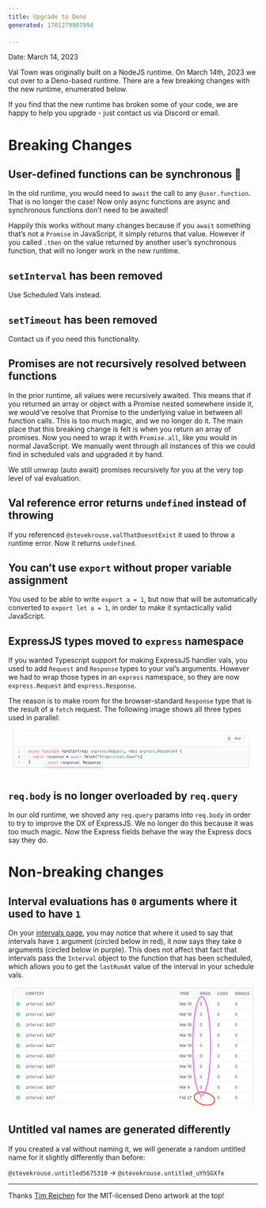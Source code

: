```yaml
---
title: Upgrade to Deno
generated: 1701279907994

---
```


Date: March 14, 2023

Val Town was originally built on a NodeJS runtime. On March 14th, 2023 we cut over to a Deno-based runtime. There are a few breaking changes with the new runtime, enumerated below.

If you find that the new runtime has broken some of your code, we are happy to help you upgrade - just contact us via Discord or email.

# Breaking Changes

## User-defined functions can be synchronous 🥳

In the old runtime, you would need to `await` the call to any `@user.function`. That is no longer the case! Now only async functions are async and synchronous functions don’t need to be awaited!

Happily this works without many changes because if you `await` something that’s not a `Promise` in JavaScript, it simply returns that value. However if you called `.then` on the value returned by another user’s synchronous function, that will no longer work in the new runtime.

## `setInterval` has been removed

Use Scheduled Vals instead.

## `setTimeout` has been removed

Contact us if you need this functionality.

## Promises are not recursively resolved between functions

In the prior runtime, all values were recursively awaited. This means that if you returned an array or object with a Promise nested somewhere inside it, we would’ve resolve that Promise to the underlying value in between all function calls. This is too much magic, and we no longer do it. The main place that this breaking change is felt is when you return an array of promises. Now you need to wrap it with `Promise.all`, like you would in normal JavaScript. We manually went through all instances of this we could find in scheduled vals and upgraded it by hand.

We still unwrap (auto await) promises recursively for you at the very top level of val evaluation.

## Val reference error returns `undefined` instead of throwing

If you referenced `@stevekrouse.valThatDoesntExist` it used to throw a runtime error. Now it returns `undefined`.

## You can’t use `export` without proper variable assignment

You used to be able to write `export a = 1`, but now that will be automatically converted to `export let a = 1`, in order to make it syntactically valid JavaScript.

## ExpressJS types moved to `express` namespace

If you wanted Typescript support for making ExpressJS handler vals, you used to add `Request` and `Response` types to your val’s arguments. However we had to wrap those types in an `express` namespace, so they are now `express.Request` and `express.Response`.

The reason is to make room for the browser-standard `Response` type that is the result of a `fetch` request. The following image shows all three types used in parallel:

![Screenshot 2023-03-14 at 3.32.12 PM.png](./upgrade-to-deno/screenshot_2023-03-14_at_33212_pm.png)

## `req.body` is no longer overloaded by `req.query`

In our old runtime, we shoved any `req.query` params into `req.body` in order to try to improve the DX of ExpressJS. We no longer do this because it was too much magic. Now the Express fields behave the way the Express docs say they do.

# Non-breaking changes

## Interval evaluations has `0` arguments where it used to have `1`

On your [intervals page](https://www.val.town/settings/intervals), you may notice that where it used to say that intervals have `1` argument (circled below in red), it now says they take `0` arguments (circled below in purple). This does not affect that fact that intervals pass the `Interval` object to the function that has been scheduled, which allows you to get the `lastRunAt` value of the interval in your schedule vals.

![Screenshot 2023-03-14 at 2.27.48 PM.png](./upgrade-to-deno/screenshot_2023-03-14_at_22748_pm.png)

## Untitled val names are generated differently

If you created a val without naming it, we will generate a random untitled name for it slightly differently than before:

`@stevekrouse.untitled5675310` → `@stevekrouse.untitled_uYhSGXfe`

***

Thanks [Tim Reichen](https://github.com/timreichen) for the MIT-licensed Deno artwork at the top!
